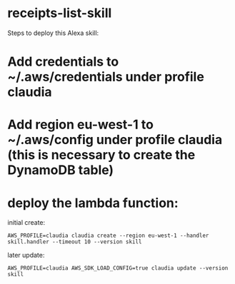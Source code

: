 # receipts-list-skill

Steps to deploy this Alexa skill:

# Add credentials to ~/.aws/credentials under profile claudia
# Add region eu-west-1 to ~/.aws/config under profile claudia (this is necessary to create the DynamoDB table)
# deploy the lambda function:

initial create:

```AWS_PROFILE=claudia claudia create --region eu-west-1 --handler skill.handler --timeout 10 --version skill```

later update:

```AWS_PROFILE=claudia AWS_SDK_LOAD_CONFIG=true claudia update --version skill```

